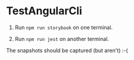 # TestAngularCli

1. Run `npm run storybook` on one terminal.

2. Run `npm run jest` on another terminal.

The snapshots should be captured (but aren't) :-(
